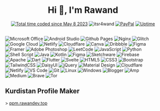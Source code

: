 <h1 align="center">Hi 👋, I'm Rawand</h1>
<div align="center">
  <a href="https://wakatime.com/@7b1cde25-1c85-4233-ae84-7cfb34197e47"><img src="https://wakatime.com/badge/user/7b1cde25-1c85-4233-ae84-7cfb34197e47.svg" alt="Total time coded since May 8 2023" /></a>
  <img src="https://komarev.com/ghpvc/?username=itsr4wand&label=Profile%20views&color=0e75b6&style=flat&base=1586" alt="itsr4wand" />
  <a href="https://paypal.me/rawandtech"><img src="https://img.shields.io/badge/donate-PayPal-blue" alt="PayPal" /></a>
  <a href="https://status.rawandev.top/"><img src="https://img.shields.io/badge/Uptime-status.rawandev.top-blue" alt="Uptime" /></a>
</div>
<br>

![Microsoft Office](https://img.shields.io/badge/Microsoft_Office-black?style=for-the-badge&logo=microsoft-office&logoColor=white)
![Android Studio](https://img.shields.io/badge/android%20studio-black?style=for-the-badge&logo=android%20studio&logoColor=white)
![Github Pages](https://img.shields.io/badge/github%20pages-black?style=for-the-badge&logo=github&logoColor=white)
![Nginx](https://img.shields.io/badge/nginx-black.svg?style=for-the-badge&logo=nginx&logoColor=white)
![Glitch](https://img.shields.io/badge/glitch-black.svg?style=for-the-badge&logo=glitch&logoColor=white)
![Google Cloud](https://img.shields.io/badge/GoogleCloud-black.svg?style=for-the-badge&logo=google-cloud&logoColor=white)
![Netlify](https://img.shields.io/badge/netlify-black.svg?style=for-the-badge&logo=netlify&logoColor=#00C7B7)
![Cloudflare](https://img.shields.io/badge/Cloudflare-black?style=for-the-badge&logo=Cloudflare&logoColor=white)
![Canva](https://img.shields.io/badge/Canva-black.svg?style=for-the-badge&logo=Canva)
![Dribbble](https://img.shields.io/badge/Dribbble-black?style=for-the-badge&logo=dribbble)
![Figma](https://img.shields.io/badge/figma-black.svg?style=for-the-badge&logo=figma)
![Framer](https://img.shields.io/badge/Framer-black?style=for-the-badge&logo=framer)
![Adobe Photoshop](https://img.shields.io/badge/adobe%20photoshop-black.svg?style=for-the-badge&logo=adobe%20photoshop)
![LeetCode](https://img.shields.io/badge/LeetCode-000000?style=for-the-badge&logo=LeetCode&logoColor=#d16c06)
![JavaScript](https://img.shields.io/badge/-JavaScript-black?style=for-the-badge&logo=javascript)
![Python](https://img.shields.io/badge/-Python-black?style=for-the-badge&logo=Python)
![Shell Script](https://img.shields.io/badge/shell_script-black.svg?style=for-the-badge&logo=gnu-bash&logoColor=white)
![Java](https://img.shields.io/badge/java-black.svg?style=for-the-badge&logo=openjdk&logoColor=white)
![Kotlin](https://img.shields.io/badge/-Kotlin-black?style=for-the-badge&logo=Kotlin)
![Figma](https://img.shields.io/badge/-Figma-black?style=for-the-badge&logo=Figma)
![Sketchware](https://img.shields.io/badge/-Sketchware-black?style=for-the-badge&logo=Sketchware)
![Firebase](https://img.shields.io/badge/-Firebase-black?style=for-the-badge&logo=Firebase)
![Apache](https://img.shields.io/badge/apache-black.svg?style=for-the-badge&logo=apache&logoColor=white)
![Dart](https://img.shields.io/badge/-Dart-black?style=for-the-badge&logo=Dart)
![Flutter](https://img.shields.io/badge/-Flutter-black?style=for-the-badge&logo=Flutter)
![Svelte](https://img.shields.io/badge/-Svelte-black?style=for-the-badge&logo=Svelte)
![HTML5](https://img.shields.io/badge/-HTML5-black?style=for-the-badge&logo=HTML5)
![CSS3](https://img.shields.io/badge/-CSS3-black?style=for-the-badge&logo=CSS3)
![Bootstrap](https://img.shields.io/badge/-Bootstrap-black?style=for-the-badge&logo=Bootstrap)
![TailwindCSS](https://img.shields.io/badge/tailwindcss-black.svg?style=for-the-badge&logo=tailwind-css&logoColor=white)
![DaisyUI](https://img.shields.io/badge/daisyui-black?style=for-the-badge&logo=daisyui&logoColor=white)
![jQuery](https://img.shields.io/badge/-jQuery-black?style=for-the-badge&logo=jQuery)
![Material Design](https://img.shields.io/badge/-MaterialDesign-black?style=for-the-badge&logo=MaterialDesign)
![Cloudflare](https://img.shields.io/badge/-Cloudflare-black?style=for-the-badge&logo=Cloudflare)
![Netlify](https://img.shields.io/badge/-Netlify-black?style=for-the-badge&logo=Netlify)
![VS Code](https://img.shields.io/badge/-VisualStudioCode-black?style=for-the-badge&logo=VisualStudioCode)
![Git](https://img.shields.io/badge/-Git-black?style=for-the-badge&logo=Git)
![Linux](https://img.shields.io/badge/-Linux-black?style=for-the-badge&logo=Linux)
![Windows](https://img.shields.io/badge/-Windows-black?style=for-the-badge&logo=Windows)
![Blogger](https://img.shields.io/badge/Blogger-black?style=for-the-badge&logo=blogger)
![Amp](https://img.shields.io/badge/Amp-black?style=for-the-badge&logo=amp)
![Medium](https://img.shields.io/badge/Medium-black?style=for-the-badge&logo=medium)
![Brave](https://img.shields.io/badge/Brave-black?style=for-the-badge&logo=Brave)
![Tor](https://img.shields.io/badge/Tor-black?style=for-the-badge&logo=Tor-Browser)


<h2>Kurdistan Profile Maker</h2>
> <a href='https://ppmrawandev.top/'>ppm.rawandev.top</a>
